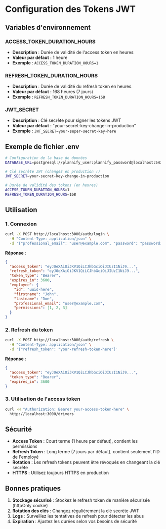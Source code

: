 # Configuration des Tokens JWT

## Variables d'environnement

### ACCESS_TOKEN_DURATION_HOURS
- **Description** : Durée de validité de l'access token en heures
- **Valeur par défaut** : 1 heure
- **Exemple** : `ACCESS_TOKEN_DURATION_HOURS=1`

### REFRESH_TOKEN_DURATION_HOURS
- **Description** : Durée de validité du refresh token en heures
- **Valeur par défaut** : 168 heures (7 jours)
- **Exemple** : `REFRESH_TOKEN_DURATION_HOURS=168`

### JWT_SECRET
- **Description** : Clé secrète pour signer les tokens JWT
- **Valeur par défaut** : "your-secret-key-change-in-production"
- **Exemple** : `JWT_SECRET=your-super-secret-key-here`

## Exemple de fichier .env

```bash
# Configuration de la base de données
DATABASE_URL=postgresql://plannify_user:plannify_password@localhost:5432/plannify_admin

# Clé secrète JWT (changez en production !)
JWT_SECRET=your-secret-key-change-in-production

# Durée de validité des tokens (en heures)
ACCESS_TOKEN_DURATION_HOURS=1
REFRESH_TOKEN_DURATION_HOURS=168
```

## Utilisation

### 1. Connexion
```bash
curl -X POST http://localhost:3000/auth/login \
  -H "Content-Type: application/json" \
  -d '{"professional_email": "user@example.com", "password": "password123"}'
```

**Réponse** :
```json
{
  "access_token": "eyJ0eXAiOiJKV1QiLCJhbGciOiJIUzI1NiJ9...",
  "refresh_token": "eyJ0eXAiOiJKV1QiLCJhbGciOiJIUzI1NiJ9...",
  "token_type": "Bearer",
  "expires_in": 3600,
  "employee": {
    "id": "uuid-here",
    "firstname": "John",
    "lastname": "Doe",
    "professional_email": "user@example.com",
    "permissions": [1, 2, 3]
  }
}
```

### 2. Refresh du token
```bash
curl -X POST http://localhost:3000/auth/refresh \
  -H "Content-Type: application/json" \
  -d '{"refresh_token": "your-refresh-token-here"}'
```

**Réponse** :
```json
{
  "access_token": "eyJ0eXAiOiJKV1QiLCJhbGciOiJIUzI1NiJ9...",
  "token_type": "Bearer",
  "expires_in": 3600
}
```

### 3. Utilisation de l'access token
```bash
curl -H "Authorization: Bearer your-access-token-here" \
  http://localhost:3000/drivers
```

## Sécurité

- **Access Token** : Court terme (1 heure par défaut), contient les permissions
- **Refresh Token** : Long terme (7 jours par défaut), contient seulement l'ID de l'employé
- **Rotation** : Les refresh tokens peuvent être révoqués en changeant la clé secrète
- **HTTPS** : Utilisez toujours HTTPS en production

## Bonnes pratiques

1. **Stockage sécurisé** : Stockez le refresh token de manière sécurisée (httpOnly cookie)
2. **Rotation des clés** : Changez régulièrement la clé secrète JWT
3. **Logs** : Surveillez les tentatives de refresh pour détecter les abus
4. **Expiration** : Ajustez les durées selon vos besoins de sécurité
